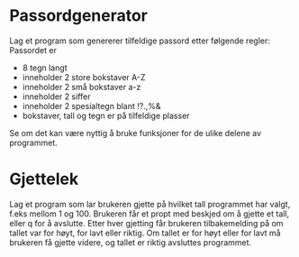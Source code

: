 # Passordgenerator

Lag et program som genererer tilfeldige passord etter følgende regler:
Passordet er
* 8 tegn langt
* inneholder 2 store bokstaver A-Z
* inneholder 2 små bokstaver a-z
* inneholder 2 siffer
* inneholder 2 spesialtegn blant !?.,%&
* bokstaver, tall og tegn er på tilfeldige plasser

Se om det kan være nyttig å bruke funksjoner for de ulike delene av programmet.

# Gjettelek
Lag et program som lar brukeren gjette på hvilket tall programmet har valgt, f.eks mellom 1 og 100.
Brukeren får et propt med beskjed om å gjette et tall, eller q for å avslutte.
Etter hver gjetting får brukeren tilbakemelding på om tallet var for høyt, for lavt eller riktig.
Om tallet er for høyt eller for lavt må brukeren få gjette videre, og tallet er riktig avsluttes programmet.


